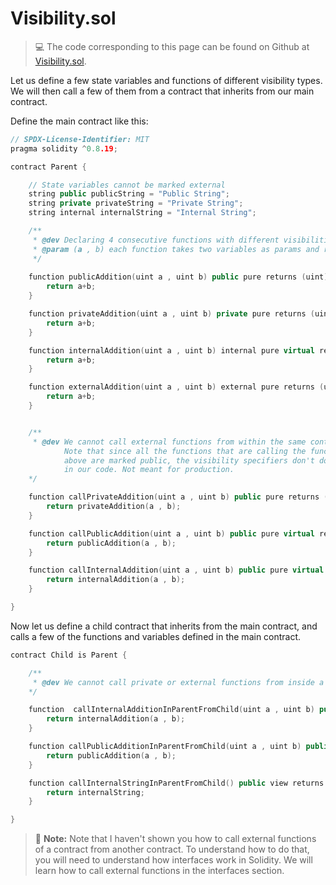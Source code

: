 # Visibility.sol

> 💻 The code corresponding to this page can be found on Github at [Visibility.sol](https://github.com/Genesis3800/Solidity-in-Foundry-Repo/blob/main/src/SolidityBasics/Visibility/Visibility.sol).

Let us define a few state variables and functions of different visibility types. We will then call a few of them from a contract that inherits from our main contract.

Define the main contract like this:

```cpp
// SPDX-License-Identifier: MIT
pragma solidity ^0.8.19;

contract Parent {

    // State variables cannot be marked external
    string public publicString = "Public String";
    string private privateString = "Private String";
    string internal internalString = "Internal String";

    /**
     * @dev Declaring 4 consecutive functions with different visibilities that do the same thing
     * @param (a , b) each function takes two variables as params and returns the sum.
     */
        
    function publicAddition(uint a , uint b) public pure returns (uint) {
        return a+b;
    }

    function privateAddition(uint a , uint b) private pure returns (uint) {
        return a+b;
    }

    function internalAddition(uint a , uint b) internal pure virtual returns (uint) {
        return a+b;
    }

    function externalAddition(uint a , uint b) external pure returns (uint) {
        return a+b;
    }


    /**
     * @dev We cannot call external functions from within the same contract.
            Note that since all the functions that are calling the functions
            above are marked public, the visibility specifiers don't do much 
            in our code. Not meant for production.            
    */

    function callPrivateAddition(uint a , uint b) public pure returns (uint) {
        return privateAddition(a , b);
    }

    function callPublicAddition(uint a , uint b) public pure virtual returns (uint) {
        return publicAddition(a , b);
    }

    function callInternalAddition(uint a , uint b) public pure virtual returns (uint) {
        return internalAddition(a , b);
    }

}
```

Now let us define a child contract that inherits from the main contract, and calls a few of the functions and variables defined in the main contract.

```cpp
contract Child is Parent {

    /**
     * @dev We cannot call private or external functions from inside a child contract.          
    */

    function  callInternalAdditionInParentFromChild(uint a , uint b) public pure returns (uint) {
        return internalAddition(a , b);
    }

    function callPublicAdditionInParentFromChild(uint a , uint b) public pure returns (uint) {
        return publicAddition(a , b);
    }

    function callInternalStringInParentFromChild() public view returns (string memory) {
        return internalString;
    }

}
```

> 📝  **Note:**
> Note that I haven't shown you how to call external functions of a contract from another contract. To understand how to do that, you 
> will need to understand how interfaces work in Solidity.
> We will learn how to call external functions in the interfaces section.
